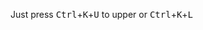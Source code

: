 Just press <kbd>Ctrl</kbd>+<kbd>K</kbd>+<kbd>U</kbd> to upper or <kbd>Ctrl</kbd>+<kbd>K</kbd>+<kbd>L</kbd>
